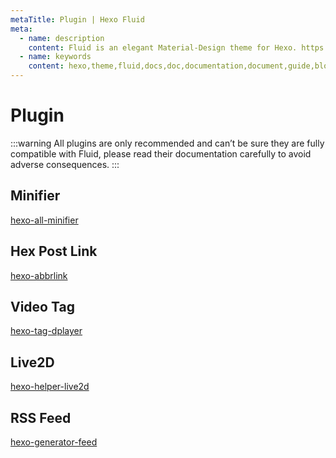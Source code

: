 ```yaml
---
metaTitle: Plugin | Hexo Fluid
meta:
  - name: description
    content: Fluid is an elegant Material-Design theme for Hexo. https://github.com/fluid-dev/hexo-theme-fluid
  - name: keywords
    content: hexo,theme,fluid,docs,doc,documentation,document,guide,blog,post,article
---
```


# Plugin

:::warning
All plugins are only recommended and can’t be sure they are fully compatible with Fluid, please read their documentation carefully to avoid adverse consequences.
:::

## Minifier

[hexo-all-minifier](https://github.com/chenzhutian/hexo-all-minifier)

## Hex Post Link

[hexo-abbrlink](https://github.com/rozbo/hexo-abbrlink)

## Video Tag

[hexo-tag-dplayer](https://github.com/MoePlayer/hexo-tag-dplayer)

## Live2D

[hexo-helper-live2d](https://github.com/EYHN/hexo-helper-live2d)

## RSS Feed

[hexo-generator-feed](https://github.com/hexojs/hexo-generator-feed)
